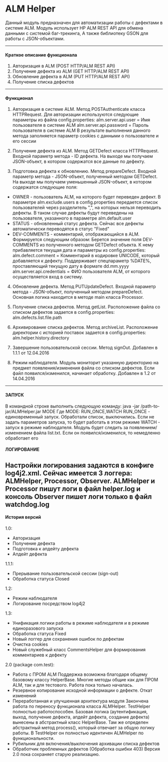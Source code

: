 ﻿# ALM Helper #
Данный модуль предназначен для автоматизации работы с дефектами в системе ALM.
Модуль использует HP ALM REST API для обмена данными с системой баг-трекинга,
А также библиотеку GSON для работы с JSON-объектами.

----------------------------------------------------------------------------
#### Краткое описание функционала ####
1) Авторизация в ALM (POST HTTP/ALM REST API)
2) Получение дефекта из ALM (GET HTTP/ALM REST API)
3) Обновление дефекта в ALM (PUT HTTP/ALM REST API)
4) Получение списка дефектов

----------------------------------------------------------------------------
#### Функционал ####
1) Авторизация в системе ALM. Метод POSTAuthenticate класса HTTPRequest.
Для авторизации используются следующие параметры из файла config.properties:
alm.server.api.user = Имя пользователя в системе ALM
alm.server.api.password = Пароль пользователя в системе ALM
В результате выполнения данного метода заполняется параметр cookies с данными о пользователе и его сессии

2) Получение дефекта из ALM. Метод GETDefect класса HTTPRequest.
Входной параметр метода - ID дефекта.
На выходе мы получаем JSON-объект, в котором содержатся все данные по дефекту.

3) Подготовка дефекта к обновлению. Метод prepareDefect.
Входной параметр метода - JSON-объект, полученный методом GETDefect.
На выходе мы получаем уменьшенный JSON-объект, в котором содержатся следующие поля:
* OWNER - пользователь ALM, на которого будет переведен дефект. В параметре alm.exclude.users в config.properties передается список пользователей через разделитель ",", на которых нельзя переводить дефекты.
В таком случае дефекты будут переведены на пользователя, указанного в параметре alm.default.user
* STATUS - обновленный статус дефекта. Сейчас все дефекты автоматически переводятся в статус "Fixed"
* DEV-COMMENTS - комментарий, отображающийся в ALM. Формируется следующим образом:
Берется значение поля DEV-COMMENTS из полученного методом GETDefect объекта. К нему прибавляется текущая дата и параметры из config.properties:
alm.defect.comment = Комментарий в кодировке UNICODE, который добавляется к дефекту. Поддерживает спецпараметр %DATE%, проставляющий текущую дату в формате dd.mm.yyyy
alm.server.api.credentials = ФИО пользователя ALM, от которого осуществляется вход в систему.

4) Обновление дефекта. Метод PUTUpdateDefect.
Входной параметр метода  - JSON-объект, полученный методом prepareDefect.
Основная логика находится в методе main класса Processor.

5) Получение списка дефектов. Метод getList.
Расположение файла со списком дефектов задается в config.properties:
alm.defects.list.file.path

6) Архивирование списка дефектов. Метод archiveList.
Расположение директории с историей поставок задается в config.properties:
alm.helper.history.directory

7) Завершение пользовательской сессии. Метод signOut.
Добавлен в 1.1.1 от 12.04.2016

8) Режим наблюдателя. Модуль мониторит указанную директорию на предмет появления/изменения файла со списком дефектов. Если файл появился/изменился, начинает обработку.
Добавлен в 1.2 от 14.04.2016
----------------------------------------------------------------------------
#### ЗАПУСК ####
В командной строке выполнить следующую команду: java -jar /path-to-jar/ALMHelper.jar MODE
Где MODE: RUN_ONCE,WATCH
RUN_ONCE - единовременный запуск. Обработали список, выключились. Если не задать параметров запуска, то будет работать в этом режиме
WATCH - запуск в режиме наблюдателя. Модуль будет следить за появлением/изменением файла list.txt. Если он появился/изменился, то немедленно обработает его

#### ЛОГИРОВАНИЕ ####
Настройки логирования задаются в конфиге log4j2.xml. Сейчас имеется 3 логгера: ALMHelper, Processor, Observer.
ALMHelper и Processor пишут логи в файл helper.log и консоль
Observer пишет логи только в файл watchdog.log
----------------------------------------------------------------------------
#### История версий ####
1.0:
* Авторизация
* Получение дефекта
* Подготовка к апдейту дефекта
* Апдейт дефекта

1.1.1:
* Прерывание пользовательской сессии (sign-out)
* Обработка статуса Closed

1.2:
* Режим наблюдателя
* Логирование посредством log4j2

1.3:
* Унификация логики работы в режиме наблюдателя и в режиме единоразового запуска
* Обработка статуса Fixed
* Новый логгер для сохранения ошибок по дефектам
* Очистка cookies
* Новый служебный класс CommentsHelper для формирования комментариев к дефекту

2.0 (package com.test):
* Работа с ПРОМ ALM
Поддержка возможна благодаря общему базовому классу HelperBase. Многие методы общие как для ПРОМ ALM, так и для тестового.
Работа пока только началась.
* Резервное копирование исходной информации о дефекте. Откат изменений
* Переработанная и улучшенная архитектура модуля
Закончена работа по переносу функционала класса ALMHelper. TestHelper полностью работоспособен.
Базовая логика (аутентификация, выход, получение дефекта, апдейт дефекта, создание дефекта) вынесены в абстрактный класс HelperBase.
Там же определен абстрактный метод process(), который отвечает за общую логику работы. В TestHelper он полностью идентичен ALMHelper по функциональности.
* Рубильник для включения/выключения архивации списка дефектов
* Обработчик проблемных дефектов (Обработка ошибки 403)
Версия 2.0 пока сохраняет старую реализацию.
